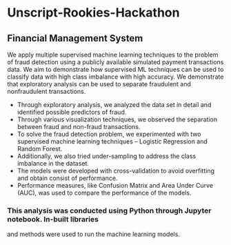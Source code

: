 # Unscript-Rookies-Hackathon 
## Financial Management System
We apply multiple supervised machine learning techniques to the problem of fraud detection using a publicly available simulated payment transactions data. We aim
to demonstrate how supervised ML techniques can be used to classify data with high class imbalance with high accuracy.
We demonstrate that exploratory analysis can be used to separate fraudulent and nonfraudulent transactions. 

* Through exploratory analysis, we analyzed the data set in detail and identified
possible predictors of fraud.
* Through various visualization techniques, we observed the separation between
fraud and non-fraud transactions.
* To solve the fraud detection problem, we experimented with two supervised
machine learning techniques – Logistic Regression and Random Forest.
* Additionally, we also tried under-sampling to address the class imbalance in the
dataset.
* The models were developed with cross-validation to avoid overfitting and obtain
consist of performance.
* Performance measures, like Confusion Matrix and Area Under Curve (AUC), was
used to compare the performance of the models.

### This analysis was conducted using Python through Jupyter notebook. In-built libraries
and methods were used to run the machine learning models.
